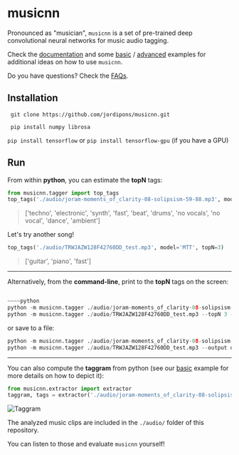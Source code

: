 # musicnn
Pronounced as "musician", `musicnn` is a set of pre-trained deep convolutional neural networks for music audio tagging.

Check the [documentation](https://github.com/jordipons/musicnn/blob/master/DOCUMENTATION.md) and some [basic](https://github.com/jordipons/musicnn/blob/master/basic%20example.ipynb) / [advanced](https://github.com/jordipons/musicnn/blob/master/advanced%20example.ipynb) examples for additional ideas on how to use `musicnn`.

Do you have questions? Check the [FAQs](https://github.com/jordipons/musicnn/blob/master/FAQs.md).

## Installation
``` git clone https://github.com/jordipons/musicnn.git```

``` pip install numpy librosa```

```pip install tensorflow``` or ```pip install tensorflow-gpu``` (if you have a GPU)

## Run

From within **python**, you can estimate the **topN** tags:
~~~~python
from musicnn.tagger import top_tags
top_tags('./audio/joram-moments_of_clarity-08-solipsism-59-88.mp3', model='MTT', topN=10)
~~~~
>['techno', 'electronic', 'synth', 'fast', 'beat', 'drums', 'no vocals', 'no vocal', 'dance', 'ambient']

Let's try another song!

~~~~python
top_tags('./audio/TRWJAZW128F42760DD_test.mp3', model='MTT', topN=3)
~~~~
>['guitar', 'piano', 'fast']

----------------------------

Alternatively, from the **command-line**, print to the **topN** tags on the screen:

~~~~python

~~~~python
python -m musicnn.tagger ./audio/joram-moments_of_clarity-08-solipsism-59-88.mp3 --topN 10 --print_tags
python -m musicnn.tagger ./audio/TRWJAZW128F42760DD_test.mp3 --topN 3 --print_tags
~~~~~~~~

or save to a file:

~~~~python
python -m musicnn.tagger ./audio/joram-moments_of_clarity-08-solipsism-59-88.mp3 --output out.tags --topN 10
python -m musicnn.tagger ./audio/TRWJAZW128F42760DD_test.mp3 --output out.tags --topN 3
~~~~

----------------------------

You can also compute the **taggram** from python (see our [basic](https://github.com/jordipons/musicnn/blob/master/basic%20example.ipynb) example for more details on how to depict it):

~~~~python
from musicnn.extractor import extractor
taggram, tags = extractor('./audio/joram-moments_of_clarity-08-solipsism-59-88.mp3', model='MTT')
~~~~
![Taggram](./images/taggram.png "Taggram")

The analyzed music clips are included in the `./audio/` folder of this repository. 

You can listen to those and evaluate `musicnn` yourself!
